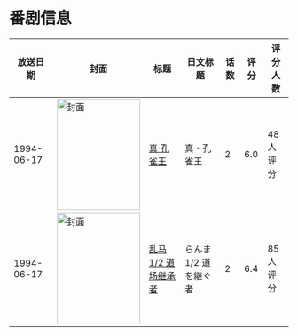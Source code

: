 # 番剧信息

|放送日期|封面|标题|日文标题|话数|评分|评分人数|
|---|---|---|---|---|---|---|
|1994-06-17|<img src="//lain.bgm.tv/pic/cover/c/cf/db/69028_U1v66.jpg" alt="封面" style="width:150px;height:200px;object-fit:cover;">|[真·孔雀王](https://bangumi.tv/subject/69028)|真・孔雀王|2|6.0|48人评分|
|1994-06-17|<img src="//lain.bgm.tv/pic/cover/c/59/42/72753_yD573.jpg" alt="封面" style="width:150px;height:200px;object-fit:cover;">|[乱马1/2 道场继承者](https://bangumi.tv/subject/72753)|らんま1/2 道を継ぐ者|2|6.4|85人评分|
